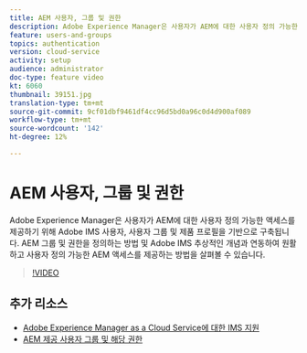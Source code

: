 ```yaml
---
title: AEM 사용자, 그룹 및 권한
description: Adobe Experience Manager은 사용자가 AEM에 대한 사용자 정의 가능한 액세스를 제공하기 위해 Adobe IMS 사용자, 사용자 그룹 및 제품 프로필을 기반으로 구축됩니다. AEM 그룹 및 권한을 정의하는 방법 및 Adobe IMS 추상적인 개념과 연동하여 원활하고 사용자 정의 가능한 AEM 액세스를 제공하는 방법을 살펴볼 수 있습니다.
feature: users-and-groups
topics: authentication
version: cloud-service
activity: setup
audience: administrator
doc-type: feature video
kt: 6060
thumbnail: 39151.jpg
translation-type: tm+mt
source-git-commit: 9cf01dbf9461df4cc96d5bd0a96c0d4d900af089
workflow-type: tm+mt
source-wordcount: '142'
ht-degree: 12%

---
```



# AEM 사용자, 그룹 및 권한

Adobe Experience Manager은 사용자가 AEM에 대한 사용자 정의 가능한 액세스를 제공하기 위해 Adobe IMS 사용자, 사용자 그룹 및 제품 프로필을 기반으로 구축됩니다. AEM 그룹 및 권한을 정의하는 방법 및 Adobe IMS 추상적인 개념과 연동하여 원활하고 사용자 정의 가능한 AEM 액세스를 제공하는 방법을 살펴볼 수 있습니다.

>[!VIDEO](https://video.tv.adobe.com/v/39151/?quality=12&learn=on)

## 추가 리소스

+ [Adobe Experience Manager as a Cloud Service에 대한 IMS 지원](https://docs.adobe.com/content/help/ko-KR/experience-manager-cloud-service/security/ims-support.html)
+ [AEM 제공 사용자 그룹 및 해당 권한](https://docs.adobe.com/content/help/en/experience-manager-65/administering/security/security.html#built-in-users-and-groups)